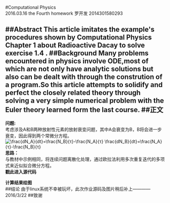 #Computational Physics<br/>2016.03.16 the Fourth homework
   罗开发  2014301580293

##Abstract
   This article imitates the example's procedures shown by Computational Physics Chapter 1 about Radioactive Dacay to solve exercise 1.4 .
##Background
   Many problems encountered in physics involve ODE,most of which are not only have  analytic solutions but also can be dealt with through the constrution of a program.So this article attempts to solidify and perfect the closely related theory through solving a very simple numerical problem  with the Euler theory learned form the last course.
##正文
-----------------
**问题:**<br/>
考虑涉及A和B两种放射性元素的放射衰变问题，其中A会衰变为B，B将会进一步衰变，因此得到两个常微分方程。<br/>
  ![$$\frac{dN_A}{dt}=\frac{N_B}{τ}-\frac{N_A}{τ}$$
  $$\frac{dN_B}{dt}=\frac{N_A}{τ}-\frac{N_B}{τ}$$<br/>](https://raw.githubusercontent.com/luokaifa-whu/computationalphysics_N2014301580293/master/%E5%B8%B8%E5%BE%AE%E5%88%86%E6%96%B9%E7%A8%8B%E7%BB%84.png)
**思路：**<br/>
与教材中示例相同，将连续问题离散化处理，通过欧拉法利用多次重复迭代的多项式来近似拟合微分方程。<br/>
**戳此进入源代码**<br/>

**计算结果绘图**<br/>
##结论
由于linux系统不幸被玩坏，此次作业源码及图片稍后补上————2016/3/22
##致谢
